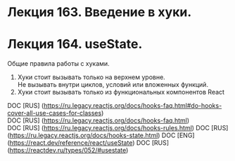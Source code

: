 # Лекция 163. Введение в хуки.
# Лекция 164. useState.

Общие правила работы с хуками.  
1. Хуки стоит вызывать только на верхнем уровне.   
 Не вызывать внутри циклов, условий или вложенных функций.  
2. Хуки стоит вызывать только из функциональных компонентов React  

DOC [RUS] (https://ru.legacy.reactjs.org/docs/hooks-faq.html#do-hooks-cover-all-use-cases-for-classes)  
DOC [RUS] (https://ru.legacy.reactjs.org/docs/hooks-faq.html)  
DOC [RUS] (https://ru.legacy.reactjs.org/docs/hooks-rules.html)
DOC [RUS] (https://ru.legacy.reactjs.org/docs/hooks-state.html)
DOC [ENG] (https://react.dev/reference/react/useState)
DOC [RUS] (https://reactdev.ru/types/052/#usestate)

